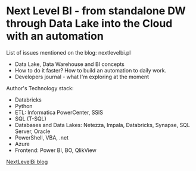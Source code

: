 Next Level BI - from standalone DW through Data Lake into the Cloud with an automation
=============

List of issues mentioned on the blog: nextlevelbi.pl

*   Data Lake, Data Warehouse and BI concepts
*   How to do it faster? How to build an automation to daily work.
*   Developers journal - what I'm exploring at the moment

Author's Technology stack:
* Databricks
* Python
* ETL: Informatica PowerCenter, SSIS
* SQL (T-SQL)
* Databases and Data Lakes: Netezza, Impala, Databricks, Synapse, SQL Server, Oracle
* PowerShell, VBA, .net
* Azure
* Frontend: Power BI, BO, QlikView

[NextLevelBi blog](https://nextlevelbi.pl)
